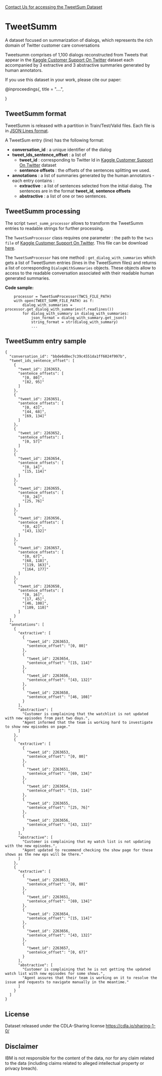 [Contact Us for accessing the TweetSum Dataset](mailto:benjams@il.ibm.com)

# TweetSumm

A dataset focused on summarization of dialogs, which represents the rich domain of Twitter customer care conversations 

Tweetsumm comprises of 1,100 dialogs reconstructed from Tweets that appear in the [Kaggle Customer Support On Twitter](http://www.kaggle.com/thoughtvector/customer-support-on-twitter) dataset each accompanied by 3 extractive and 3 abstractive summaries generated by human annotators.


If you use this dataset in your work, please cite our paper:

@inproceedings{,
    title = "....",
    
}

## TweetSumm format

TweetSumm is released with a partition in Train/Test/Valid files.
Each file is in [JSON Lines format](https://jsonlines.org/).

A TweetSum entry (line) has the following format:
- **conversation_id** : a unique identifier of the dialog
- **tweet_ids_sentence_offset** : a list of 
    -  **tweet_id** : corresponding to Twitter Id in [Kaggle Customer Support On Twitter](www.kaggle.com/thoughtvector/customer-support-on-twitter) dataset
    -  **sentence offsets** : the offsets of the sentences splitting we used.
- **annotations** : a list of summaries generated by the human annotators - each entry contains :
    - **extractive** : a list of sentences selected from the initial dialog. The sentences are in the format **tweet_id**, **sentence offsets**
    - **abstractive** : a list of one or two sentences.


## TweetSumm processing

The script `tweet_summ_processor` allows to transform the TweetSumm entries to readable strings for further processing.

The `TweetSumProcessor` class requires one parameter : the path to the `twcs file` of [Kaggle Customer Support On Twitter](www.kaggle.com/thoughtvector/customer-support-on-twitter). This file can be download [here](https://www.kaggle.com/thoughtvector/customer-support-on-twitter/download).

The `TweetSumProcessor` has one method : `get_dialog_with_summaries` which gets a list of TweetSumm entries (lines in the TweetSumm files) and returns a list of corresponding `DialogWithSummaries` objects. These objects allow to access to the readable conversation associated with their readable human generated summaries.

**Code sample:**
```
    processor = TweetSumProcessor(TWCS_FILE_PATH)
    with open(TWEET_SUMM_FILE_PATH) as f:
        dialog_with_summaries = processor.get_dialog_with_summaries(f.readlines())
        for dialog_with_summary in dialog_with_summaries:
            json_format = dialog_with_summary.get_json()
            string_format = str(dialog_with_summary)
            ...
```   

## TweetSumm entry sample

```
{
  "conversation_id": "bbde6d8ec7c39c4551da1ff6024f997b",
  "tweet_ids_sentence_offset": [
    {
      "tweet_id": 2263653,
      "sentence_offsets": [
        "[0, 80]",
        "[82, 95]"
      ]
    },
    {
      "tweet_id": 2263651,
      "sentence_offsets": [
        "[0, 43]",
        "[44, 68]",
        "[69, 134]"
      ]
    },
    {
      "tweet_id": 2263652,
      "sentence_offsets": [
        "[0, 57]"
      ]
    },
    {
      "tweet_id": 2263654,
      "sentence_offsets": [
        "[0, 14]",
        "[15, 114]"
      ]
    },
    {
      "tweet_id": 2263655,
      "sentence_offsets": [
        "[0, 24]",
        "[25, 76]"
      ]
    },
    {
      "tweet_id": 2263656,
      "sentence_offsets": [
        "[0, 42]",
        "[43, 132]"
      ]
    },
    {
      "tweet_id": 2263657,
      "sentence_offsets": [
        "[0, 67]",
        "[68, 118]",
        "[119, 163]",
        "[164, 177]"
      ]
    },
    {
      "tweet_id": 2263658,
      "sentence_offsets": [
        "[0, 16]",
        "[17, 45]",
        "[46, 108]",
        "[109, 110]"
      ]
    }
  ],
  "annotations": [
    {
      "extractive": [
        {
          "tweet_id": 2263653,
          "sentence_offset": "[0, 80]"
        },
        {
          "tweet_id": 2263654,
          "sentence_offset": "[15, 114]"
        },
        {
          "tweet_id": 2263656,
          "sentence_offset": "[43, 132]"
        },
        {
          "tweet_id": 2263658,
          "sentence_offset": "[46, 108]"
        }
      ],
      "abstractive": [
        "Customer is complaining that the watchlist is not updated with new episodes from past two days.",
        "Agent informed that the team is working hard to investigate to show new episodes on page."
      ]
    },
    {
      "extractive": [
        {
          "tweet_id": 2263653,
          "sentence_offset": "[0, 80]"
        },
        {
          "tweet_id": 2263651,
          "sentence_offset": "[69, 134]"
        },
        {
          "tweet_id": 2263654,
          "sentence_offset": "[15, 114]"
        },
        {
          "tweet_id": 2263655,
          "sentence_offset": "[25, 76]"
        },
        {
          "tweet_id": 2263656,
          "sentence_offset": "[43, 132]"
        }
      ],
      "abstractive": [
        "Customer is complaining that my watch list is not updating with the new episodes.",
        "Agent updated to recommend checking the show page for these shows as the new eps will be there."
      ]
    },
    {
      "extractive": [
        {
          "tweet_id": 2263653,
          "sentence_offset": "[0, 80]"
        },
        {
          "tweet_id": 2263651,
          "sentence_offset": "[69, 134]"
        },
        {
          "tweet_id": 2263654,
          "sentence_offset": "[15, 114]"
        },
        {
          "tweet_id": 2263656,
          "sentence_offset": "[43, 132]"
        },
        {
          "tweet_id": 2263657,
          "sentence_offset": "[0, 67]"
        }
      ],
      "abstractive": [
        "Customer is complaining that he is not getting the updated watch list with new episodes for some shows.",
        "Agent assures that their team is working on it to resolve the issue and requests to navigate manually in the meantime."
      ]
    }
  ]
}
```

## License
Dataset released under the CDLA-Sharing license https://cdla.io/sharing-1-0/

## Disclaimer
IBM is not responsible for the content of the data, nor for any claim related to the data (including claims related to alleged intellectual property or privacy breach).
